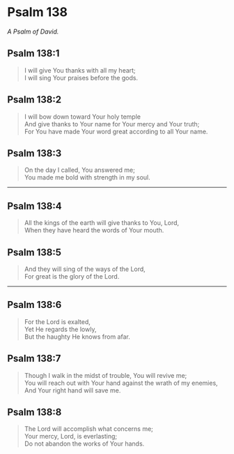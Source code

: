 # Psalm 138

_A Psalm of David._

## Psalm 138:1

> I will give You thanks with all my heart;  
> I will sing Your praises before the gods.

## Psalm 138:2

> I will bow down toward Your holy temple  
> And give thanks to Your name for Your mercy and Your truth;  
> For You have made Your word great according to all Your name.

## Psalm 138:3

> On the day I called, You answered me;  
> You made me bold with strength in my soul.

---

## Psalm 138:4

> All the kings of the earth will give thanks to You, Lord,  
> When they have heard the words of Your mouth.

## Psalm 138:5

> And they will sing of the ways of the Lord,  
> For great is the glory of the Lord.

---

## Psalm 138:6

> For the Lord is exalted,  
> Yet He regards the lowly,  
> But the haughty He knows from afar.

## Psalm 138:7

> Though I walk in the midst of trouble, You will revive me;  
> You will reach out with Your hand against the wrath of my enemies,  
> And Your right hand will save me.

## Psalm 138:8

> The Lord will accomplish what concerns me;  
> Your mercy, Lord, is everlasting;  
> Do not abandon the works of Your hands.
